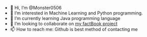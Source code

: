 - 👋 Hi, I’m @Monster0506
- 👀 I’m interested in Machine Learning and Python programming.
- 🌱 I’m currently learning Java programming language
- 💞️ I’m looking to collaborate on [my factBook project](https://github.com/monster0506/factBook)
- 📫 How to reach me: Github is best method of contacting me

<!---
Monster0506/Monster0506 is a ✨ special ✨ repository because its `README.md` (this file) appears on your GitHub profile.
You can click the Preview link to take a look at your changes.
--->
